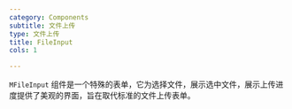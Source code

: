 ```yaml
---
category: Components
subtitle: 文件上传
type: 文件上传
title: FileInput
cols: 1

---
```


`MFileInput` 组件是一个特殊的表单，它为选择文件，展示选中文件，展示上传进度提供了美观的界面，旨在取代标准的文件上传表单。
